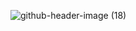


![github-header-image (18)](https://github.com/pythonpioneer/pythonpioneer/assets/85961247/ea65a527-aff7-42b3-a5e5-dfd6adc60146)




<!--
![github-header-image (2)](https://github.com/pythonpioneer/pythonpioneer/assets/85961247/6ebc047c-c680-44ff-9985-70aa140a931b)
![github-header-image (9)](https://github.com/pythonpioneer/pythonpioneer/assets/85961247/2c409557-c361-4ed0-8aa6-4ac138d0e080)
**pythonpioneer/pythonpioneer** is a ✨ _special_ ✨ repository because its `README.md` (this file) appears on your GitHub profile.

Here are some ideas to get you started:

- 🔭 I’m currently working on ...
- 🌱 I’m currently learning ...
- 👯 I’m looking to collaborate on ...
- 🤔 I’m looking for help with ...
- 💬 Ask me about ...
- 📫 How to reach me: ...
- 😄 Pronouns: ...
- ⚡ Fun fact: ...
-->
